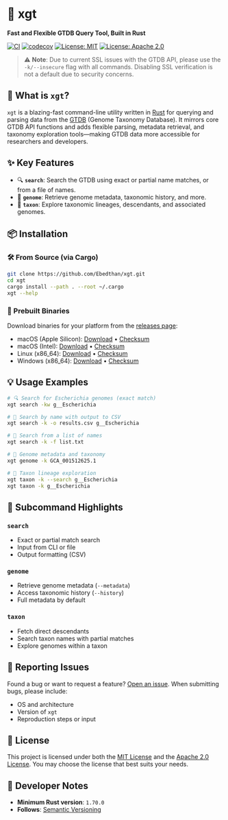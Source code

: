 # 🚀 xgt

**Fast and Flexible GTDB Query Tool, Built in Rust**

[![CI](https://github.com/Ebedthan/xgt/actions/workflows/ci.yml/badge.svg)](https://github.com/Ebedthan/xgt/actions/workflows/ci.yml)
[![codecov](https://codecov.io/gh/Ebedthan/hyperex/graph/badge.svg?token=V0FVCFVAHO)](https://codecov.io/gh/Ebedthan/hyperex)
[![License: MIT](https://img.shields.io/badge/license-MIT-blue?style=flat)](https://github.com/Ebedthan/xgt/blob/main/LICENSE-MIT)
[![License: Apache 2.0](https://img.shields.io/badge/license-Apache%202.0-blue?style=flat)](https://github.com/Ebedthan/xgt/blob/main/LICENSE-APACHE)

> ⚠️ **Note**: Due to current SSL issues with the GTDB API, please use the `-k/--insecure` flag with all commands. Disabling SSL verification is not a default due to security concerns.


## 🧭 What is `xgt`?

`xgt` is a blazing-fast command-line utility written in [Rust](https://www.rust-lang.org/) for querying and parsing data from the [GTDB](https://gtdb.ecogenomic.org/) (Genome Taxonomy Database). It mirrors core GTDB API functions and adds flexible parsing, metadata retrieval, and taxonomy exploration tools—making GTDB data more accessible for researchers and developers.


## ✨ Key Features

* 🔍 **`search`**: Search the GTDB using exact or partial name matches, or from a file of names.
* 🧬 **`genome`**: Retrieve genome metadata, taxonomic history, and more.
* 🌳 **`taxon`**: Explore taxonomic lineages, descendants, and associated genomes.


## 📦 Installation

### 🛠️ From Source (via Cargo)

```bash
git clone https://github.com/Ebedthan/xgt.git
cd xgt
cargo install --path . --root ~/.cargo
xgt --help
```

### 📁 Prebuilt Binaries

Download binaries for your platform from the [releases page](https://github.com/Ebedthan/xgt/releases):

* macOS (Apple Silicon): [Download](https://github.com/Ebedthan/xgt/releases/download/v0.4.2/xgt-aarch64-apple-darwin.tar.xz) • [Checksum](https://github.com/Ebedthan/xgt/releases/download/v0.4.2/xgt-aarch64-apple-darwin.tar.xz.sha256)
* macOS (Intel): [Download](https://github.com/Ebedthan/xgt/releases/download/v0.4.2/xgt-x86_64-apple-darwin.tar.xz) • [Checksum](https://github.com/Ebedthan/xgt/releases/download/v0.4.2/xgt-x86_64-apple-darwin.tar.xz.sha256)
* Linux (x86\_64): [Download](https://github.com/Ebedthan/xgt/releases/download/v0.4.2/xgt-x86_64-unknown-linux-gnu.tar.xz) • [Checksum](https://github.com/Ebedthan/xgt/releases/download/v0.4.2/xgt-x86_64-unknown-linux-gnu.tar.xz.sha256)
* Windows (x86\_64): [Download](https://github.com/Ebedthan/xgt/releases/download/v0.4.2/xgt-x86_64-pc-windows-msvc.zip) • [Checksum](https://github.com/Ebedthan/xgt/releases/download/v0.4.2/xgt-x86_64-pc-windows-msvc.zip.sha256)


## 💡 Usage Examples

```bash
# 🔍 Search for Escherichia genomes (exact match)
xgt search -kw g__Escherichia

# 🔎 Search by name with output to CSV
xgt search -k -o results.csv g__Escherichia

# 📁 Search from a list of names
xgt search -k -f list.txt

# 🧬 Genome metadata and taxonomy
xgt genome -k GCA_001512625.1

# 📜 Taxon lineage exploration
xgt taxon -k --search g__Escherichia
xgt taxon -k g__Escherichia
```

## 🧰 Subcommand Highlights

### `search`

* Exact or partial match search
* Input from CLI or file
* Output formatting (CSV)

### `genome`

* Retrieve genome metadata (`--metadata`)
* Access taxonomic history (`--history`)
* Full metadata by default

### `taxon`

* Fetch direct descendants
* Search taxon names with partial matches
* Explore genomes within a taxon


## 🐞 Reporting Issues

Found a bug or want to request a feature? [Open an issue](https://github.com/Ebedthan/xgt/issues). When submitting bugs, please include:

* OS and architecture
* Version of `xgt`
* Reproduction steps or input


## 📜 License

This project is licensed under both the [MIT License](LICENSE-MIT) and the [Apache 2.0 License](LICENSE-APACHE). You may choose the license that best suits your needs.


## 🦀 Developer Notes

* **Minimum Rust version**: `1.70.0`
* **Follows**: [Semantic Versioning](https://semver.org/)
